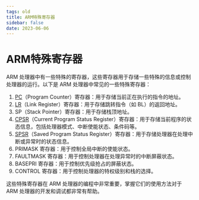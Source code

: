 ```yaml
---
tags: old
title: ARM特殊寄存器
sidebar: false
date: 2023-06-06
---
```

# ARM特殊寄存器

ARM 处理器中有一些特殊的寄存器，这些寄存器用于存储一些特殊的信息或控制处理器的运行。以下是 ARM 处理器中常见的一些特殊寄存器：

1. [PC](PC寄存器.md)（Program Counter）寄存器：用于存储当前正在执行的指令的地址。
2. [LR](LR寄存器.md)（Link Register）寄存器：用于存储跳转指令（如 BL）的返回地址。
3. SP（Stack Pointer）寄存器：用于存储栈顶地址。
4. [CPSR](CPSR寄存器.md)（Current Program Status Register）寄存器：用于存储当前程序的状态信息，包括处理器模式、中断使能状态、条件码等。
5. [SPSR](SPSR寄存器.md)（Saved Program Status Register）寄存器：用于存储处理器在处理中断或异常时的状态信息。
6. PRIMASK 寄存器：用于控制全局中断的使能状态。
7. FAULTMASK 寄存器：用于控制处理器在处理异常时的中断屏蔽状态。
8. BASEPRI 寄存器：用于控制优先级抢占的屏蔽状态。
9. CONTROL 寄存器：用于控制处理器的特权级别和栈的选择。

这些特殊寄存器在 ARM 处理器的编程中非常重要，掌握它们的使用方法对于 ARM 处理器的开发和调试都非常有帮助。